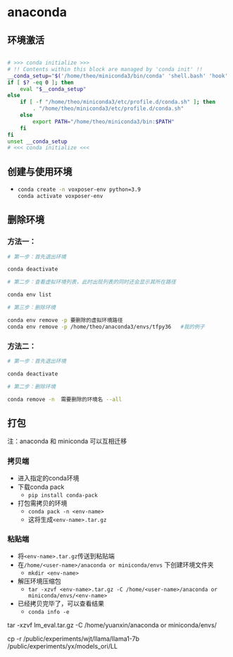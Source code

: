 

# anaconda


## 环境激活

``` bash

# >>> conda initialize >>>
# !! Contents within this block are managed by 'conda init' !!
__conda_setup="$('/home/theo/miniconda3/bin/conda' 'shell.bash' 'hook' 2> /dev/null)"
if [ $? -eq 0 ]; then
    eval "$__conda_setup"
else
    if [ -f "/home/theo/miniconda3/etc/profile.d/conda.sh" ]; then
        . "/home/theo/miniconda3/etc/profile.d/conda.sh"
    else
        export PATH="/home/theo/miniconda3/bin:$PATH"
    fi
fi
unset __conda_setup
# <<< conda initialize <<<

```


## 创建与使用环境

- ``` bash
  conda create -n voxposer-env python=3.9
  conda activate voxposer-env
  ```



## 删除环境

### 方法一：

``` bash
# 第一步：首先退出环境

conda deactivate

# 第二步：查看虚拟环境列表，此时出现列表的同时还会显示其所在路径

conda env list

# 第三步：删除环境

conda env remove -p 要删除的虚拟环境路径
conda env remove -p /home/theo/anaconda3/envs/tfpy36   #我的例子
```

### 方法二：

``` bash
# 第一步：首先退出环境

conda deactivate

# 第二步：删除环境

conda remove -n  需要删除的环境名 --all
```



## 打包

注：anaconda 和 miniconda 可以互相迁移

### 拷贝端

- 进入指定的conda环境
- 下载conda pack
  - `pip install conda-pack`
- 打包需拷贝的环境
  - `conda pack -n <env-name>`
  - 这将生成`<env-name>.tar.gz`

### 粘贴端

- 将`<env-name>.tar.gz`传送到粘贴端
- 在`/home/<user-name>/anaconda or miniconda/envs` 下创建环境文件夹
  - `mkdir <env-name>`
- 解压环境压缩包
  - `tar -xzvf <env-name>.tar.gz -C /home/<user-name>/anaconda or miniconda/envs/<env-name>`
- 已经拷贝完毕了，可以查看结果
  - `conda info -e`





tar -xzvf lm_eval.tar.gz -C /home/yuanxin/anaconda or miniconda/envs/<env-name>

cp -r /public/experiments/wjt/llama/llama1-7b /public/experiments/yx/models_ori/LL



